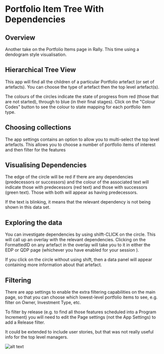 Portfolio Item Tree With Dependencies
=====================================

## Overview

Another take on the Portfolio Items page in Rally. This time using a dendogram style visualisation.

## Hierarchical Tree View
This app will find all the children of a particular Portfolio artefact (or set of artefacts). You can choose
the type of artefact then the top level artefact(s).

The colours of the circles indicate the state of progress from red (those that are not started), through to
blue (in their final stages). Click on the "Colour Codes" button to see the colour to state mapping for each
portfolio item type.

## Choosing collections
The app settings contains an option to allow you to multi-select the top level artefacts. This allows you to
choose a number of portfolio items of interest and then filter for the features

## Visualising Dependencies
The edge of the circle will be red if there are any dependencies (predecessors or successors) and the colour
of the associated text will indicate those with predecessors (red text) and those with successors (green text).
Those with both will appear as having predecessors.

If the text is blinking, it means that the relevant dependency is not being shown in this data set.

## Exploring the data
You can investigate dependencies by using shilft-CLICK on the circle. This will call up an overlay with the 
relevant dependencies. Clicking on the FormattedID on any artefact in the overlay will take you to it in 
either the EDP or QDP page (whichever you have enabled for your session ).

If you click on the circle without using shift, then a data panel will appear containing more information 
about that artefact.

## Filtering
There are app settings to enable the extra filtering capabilities on the main page, so that you can choose 
which lowest-level portfolio items to see, e.g. filter on Owner, Investment Type, etc.

To filter by release (e.g. to find all those features scheduled into a Program Increment) you will need to 
edit the Page settings (not the App Settings) to add a Release filter.

It could be extended to include user stories, but that was not really useful info for the top level managers.

![alt text](https://github.com/nikantonelli/PortfolioItem-Tree/blob/master/Images/overview.png)
